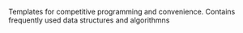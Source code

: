 Templates for competitive programming and convenience. Contains frequently used data structures and algorithmns
